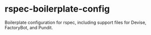 # rspec-boilerplate-config
Boilerplate configuration for rspec, including support files for Devise, FactoryBot, and Pundit.
